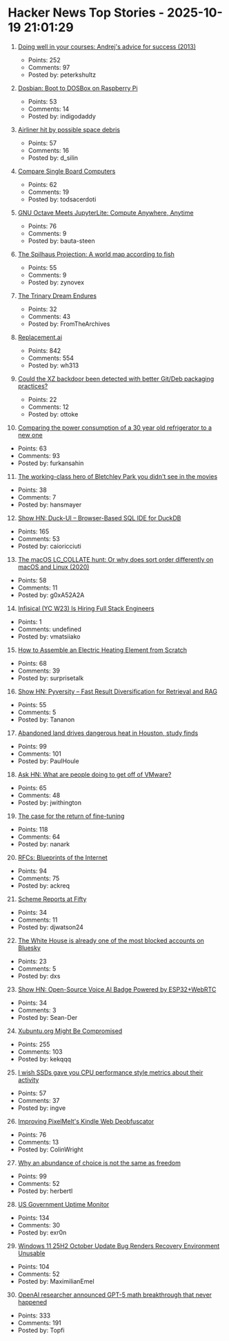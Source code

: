 # Hacker News Top Stories - 2025-10-19 21:01:29

1. [Doing well in your courses: Andrej's advice for success (2013)](https://cs.stanford.edu/people/karpathy/advice.html)
   - Points: 252
   - Comments: 97
   - Posted by: peterkshultz

2. [Dosbian: Boot to DOSBox on Raspberry Pi](https://cmaiolino.wordpress.com/dosbian/)
   - Points: 53
   - Comments: 14
   - Posted by: indigodaddy

3. [Airliner hit by possible space debris](https://avbrief.com/united-max-hit-by-falling-object-at-36000-feet/)
   - Points: 57
   - Comments: 16
   - Posted by: d_silin

4. [Compare Single Board Computers](https://sbc.compare/)
   - Points: 62
   - Comments: 19
   - Posted by: todsacerdoti

5. [GNU Octave Meets JupyterLite: Compute Anywhere, Anytime](https://blog.jupyter.org/gnu-octave-meets-jupyterlite-compute-anywhere-anytime-8b033afbbcdc)
   - Points: 76
   - Comments: 9
   - Posted by: bauta-steen

6. [The Spilhaus Projection: A world map according to fish](https://southernwoodenboatsailing.com/news/the-spilhaus-projection-a-world-map-according-to-fish)
   - Points: 55
   - Comments: 9
   - Posted by: zynovex

7. [The Trinary Dream Endures](https://www.robinsloan.com/lab/trinary-dream/)
   - Points: 32
   - Comments: 43
   - Posted by: FromTheArchives

8. [Replacement.ai](https://replacement.ai)
   - Points: 842
   - Comments: 554
   - Posted by: wh313

9. [Could the XZ backdoor been detected with better Git/Deb packaging practices?](https://optimizedbyotto.com/post/xz-backdoor-debian-git-detection/)
   - Points: 22
   - Comments: 12
   - Posted by: ottoke

10. [Comparing the power consumption of a 30 year old refrigerator to a new one](https://ounapuu.ee/posts/2025/10/14/fridge-power-consumption/)
   - Points: 63
   - Comments: 93
   - Posted by: furkansahin

11. [The working-class hero of Bletchley Park you didn't see in the movies](https://www.theguardian.com/world/2025/oct/12/move-over-alan-turing-meet-the-working-class-hero-of-bletchley-park-you-didnt-see-in-the-movies)
   - Points: 38
   - Comments: 7
   - Posted by: hansmayer

12. [Show HN: Duck-UI – Browser-Based SQL IDE for DuckDB](https://demo.duckui.com)
   - Points: 165
   - Comments: 53
   - Posted by: caioricciuti

13. [The macOS LC_COLLATE hunt: Or why does sort order differently on macOS and Linux (2020)](https://blog.zhimingwang.org/macos-lc_collate-hunt)
   - Points: 58
   - Comments: 11
   - Posted by: g0xA52A2A

14. [Infisical (YC W23) Is Hiring Full Stack Engineers](https://www.ycombinator.com/companies/infisical/jobs/0gY2Da1-full-stack-engineer-global)
   - Points: 1
   - Comments: undefined
   - Posted by: vmatsiiako

15. [How to Assemble an Electric Heating Element from Scratch](https://solar.lowtechmagazine.com/2025/10/how-to-build-an-electric-heating-element-from-scratch/)
   - Points: 68
   - Comments: 39
   - Posted by: surprisetalk

16. [Show HN: Pyversity – Fast Result Diversification for Retrieval and RAG](https://github.com/Pringled/pyversity)
   - Points: 55
   - Comments: 5
   - Posted by: Tananon

17. [Abandoned land drives dangerous heat in Houston, study finds](https://stories.tamu.edu/news/2025/10/07/abandoned-land-drives-dangerous-heat-in-houston-texas-am-study-finds/)
   - Points: 99
   - Comments: 101
   - Posted by: PaulHoule

18. [Ask HN: What are people doing to get off of VMware?](undefined)
   - Points: 65
   - Comments: 48
   - Posted by: jwithington

19. [The case for the return of fine-tuning](https://welovesota.com/article/the-case-for-the-return-of-fine-tuning)
   - Points: 118
   - Comments: 64
   - Posted by: nanark

20. [RFCs: Blueprints of the Internet](https://ackreq.github.io/posts/what-are-rfcs/)
   - Points: 94
   - Comments: 75
   - Posted by: ackreq

21. [Scheme Reports at Fifty](https://crumbles.blog/posts/2025-10-18-scheme-reports-at-fifty.html)
   - Points: 34
   - Comments: 11
   - Posted by: djwatson24

22. [The White House is already one of the most blocked accounts on Bluesky](https://techcrunch.com/2025/10/19/the-white-house-is-already-one-of-the-most-blocked-accounts-on-bluesky/)
   - Points: 23
   - Comments: 5
   - Posted by: dxs

23. [Show HN: Open-Source Voice AI Badge Powered by ESP32+WebRTC](https://github.com/VapiAI/vapicon-2025-hardware-workshop)
   - Points: 34
   - Comments: 3
   - Posted by: Sean-Der

24. [Xubuntu.org Might Be Compromised](https://old.reddit.com/r/Ubuntu/comments/1oa4549/xubuntuorg_might_be_compromised/)
   - Points: 255
   - Comments: 103
   - Posted by: kekqqq

25. [I wish SSDs gave you CPU performance style metrics about their activity](https://utcc.utoronto.ca/~cks/space/blog/tech/SSDWritePerfMetricsWish)
   - Points: 57
   - Comments: 37
   - Posted by: ingve

26. [Improving PixelMelt's Kindle Web Deobfuscator](https://shkspr.mobi/blog/2025/10/improving-pixelmelts-kindle-web-deobfuscator/)
   - Points: 76
   - Comments: 13
   - Posted by: ColinWright

27. [Why an abundance of choice is not the same as freedom](https://aeon.co/essays/why-an-abundance-of-choice-is-not-the-same-as-freedom)
   - Points: 99
   - Comments: 52
   - Posted by: herbertl

28. [US Government Uptime Monitor](https://usa-status.com/)
   - Points: 134
   - Comments: 30
   - Posted by: exr0n

29. [Windows 11 25H2 October Update Bug Renders Recovery Environment Unusable](https://www.techpowerup.com/342032/windows-11-25h2-october-update-bug-renders-recovery-environment-unusable)
   - Points: 104
   - Comments: 52
   - Posted by: MaximilianEmel

30. [OpenAI researcher announced GPT-5 math breakthrough that never happened](https://the-decoder.com/leading-openai-researcher-announced-a-gpt-5-math-breakthrough-that-never-happened/)
   - Points: 333
   - Comments: 191
   - Posted by: Topfi

